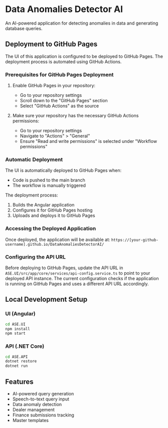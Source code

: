 # Data Anomalies Detector AI

An AI-powered application for detecting anomalies in data and generating database queries.

## Deployment to GitHub Pages

The UI of this application is configured to be deployed to GitHub Pages. The deployment process is automated using GitHub Actions.

### Prerequisites for GitHub Pages Deployment

1. Enable GitHub Pages in your repository:
   - Go to your repository settings
   - Scroll down to the "GitHub Pages" section
   - Select "GitHub Actions" as the source

2. Make sure your repository has the necessary GitHub Actions permissions:
   - Go to your repository settings
   - Navigate to "Actions" > "General"
   - Ensure "Read and write permissions" is selected under "Workflow permissions"

### Automatic Deployment

The UI is automatically deployed to GitHub Pages when:
- Code is pushed to the main branch
- The workflow is manually triggered

The deployment process:
1. Builds the Angular application
2. Configures it for GitHub Pages hosting
3. Uploads and deploys it to GitHub Pages

### Accessing the Deployed Application

Once deployed, the application will be available at:
`https://[your-github-username].github.io/DataAnomaliesDetectorAI/`

### Configuring the API URL

Before deploying to GitHub Pages, update the API URL in `ASE.UI/src/app/core/services/api-config.service.ts` to point to your deployed API instance. The current configuration checks if the application is running on GitHub Pages and uses a different API URL accordingly.

## Local Development Setup

### UI (Angular)

```bash
cd ASE.UI
npm install
npm start
```

### API (.NET Core)

```bash
cd ASE.API
dotnet restore
dotnet run
```

## Features

- AI-powered query generation
- Speech-to-text query input
- Data anomaly detection
- Dealer management
- Finance submissions tracking
- Master templates 